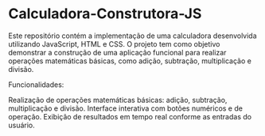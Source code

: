# Calculadora-Construtora-JS

Este repositório contém a implementação de uma calculadora desenvolvida utilizando JavaScript, HTML e CSS. O projeto tem como objetivo demonstrar a construção de uma aplicação funcional para realizar operações matemáticas básicas, como adição, subtração, multiplicação e divisão.

Funcionalidades:

Realização de operações matemáticas básicas: adição, subtração, multiplicação e divisão.
Interface interativa com botões numéricos e de operação.
Exibição de resultados em tempo real conforme as entradas do usuário.
